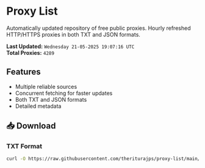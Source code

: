 # Proxy List

Automatically updated repository of free public proxies. Hourly refreshed HTTP/HTTPS proxies in both TXT and JSON formats.

**Last Updated:** `Wednesday 21-05-2025 19:07:16 UTC`  
**Total Proxies:** `4289`

## Features
- Multiple reliable sources
- Concurrent fetching for faster updates
- Both TXT and JSON formats
- Detailed metadata

## 📥 Download

### TXT Format
```bash
curl -O https://raw.githubusercontent.com/theriturajps/proxy-list/main/proxies.txt